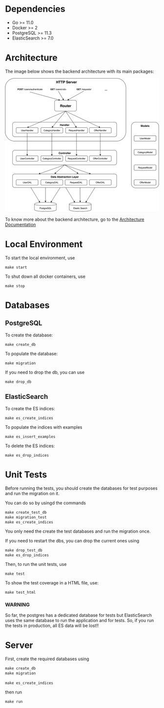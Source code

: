 # Dependencies

- Go >= 11.0
- Docker >= 2
- PostgreSQL >= 11.3
- ElasticSearch >= 7.0

# Architecture

The image below shows the backend architecture with its main packages:

![Backend Architecture](docs/images/backend_architecture.png)

To know more about the backend architecture, go to the [Architecture Documentation](docs/architecture.md)

# Local Environment

To start the local environment, use

```
make start
```

To shut down all docker containers, use

```
make stop
```

# Databases

## PostgreSQL

To create the database:
```
make create_db
```

To populate the database:
```
make migration
```

If you need to drop the db, you can use
```
make drop_db
```

## ElasticSearch

To create the ES indices:

```
make es_create_indices
```

To populate the indices with examples
```
make es_insert_examples
```

To delete the ES indices:

```
make es_drop_indices
```


# Unit Tests

Before running the tests, you should create the databases for test purposes and run the migration on it.

You can do so by usingd the commands
```
make create_test_db
make migration_test
make es_create_indices
```

You only need the create the test databases and run the migration once.

If you need to restart the dbs, you can drop the current ones using
```
make drop_test_db
make es_drop_indices
```

Then, to run the unit tests, use
```
make test
```

To show the test coverage in a HTML file, use:
```
make test_html
```

### WARNING

So far, the postgres has a dedicated database for tests but ElasticSearch uses the same database to run the application and for tests. So, if you run the tests in production, all ES data will be lost!!


# Server

First, create the required databases using
```
make create_db
make migration

make es_create_indices
```

then run

```
make run
```

